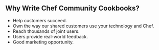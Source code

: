 ## Why Write Chef Community Cookbooks?

* Help customers succeed.
* Own the way our shared customers use your technology and Chef.
* Reach thousands of joint users.
* Users provide real-world feedback.
* Good marketing opportunity.
